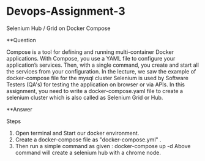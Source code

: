 # Devops-Assignment-3
Selenium Hub / Grid on Docker Compose

**Question  

Compose is a tool for defining and running multi-container Docker applications. With Compose, you use a YAML file to configure your application’s services. Then, with a single command, you create and start all the services from your configuration.
In the lecture, we saw the example of docker-compose file for the mysql cluster Selenium is used by Software Testers (QA's) for testing the application on browser or via APIs.
In this assignment, you need to write a docker-compose.yaml file to create a  selenium cluster which is also called as Selenium Grid or Hub. 

**Answer 

Steps
  
  1. Open terminal and Start our docker environment.
  2. Create a docker-compose file as "docker-compose.yml" .
  3. Then run a simple command as given :
       docker-compose up -d
     Above command will create a selenium hub with a chrome node.

